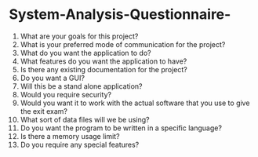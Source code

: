 # System-Analysis-Questionnaire-
1. What are your goals for this project?
2. What is your preferred mode of communication for the project?
3. What do you want the application to do?
4. What features do you want the application to have?
5. Is there any existing documentation for the project?
6. Do you want a GUI?
7. Will this be a stand alone application?
8. Would you require security?
9. Would you want it to work with the actual software that you use to give the exit exam?
10. What sort of data files will we be using?
11. Do you want the program to be written in a specific language?
12. Is there a memory usage limit?
13. Do you require any special features?

